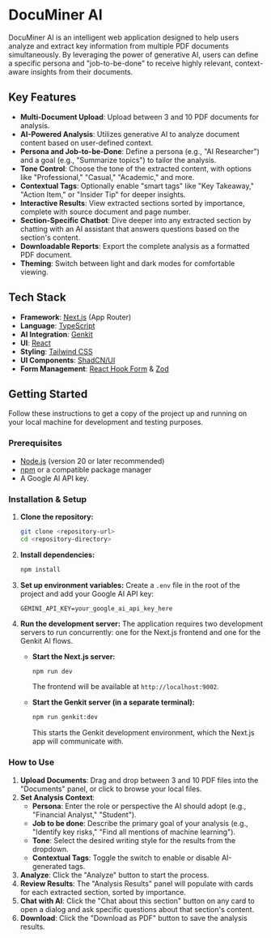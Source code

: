 # DocuMiner AI

DocuMiner AI is an intelligent web application designed to help users analyze and extract key information from multiple PDF documents simultaneously. By leveraging the power of generative AI, users can define a specific persona and "job-to-be-done" to receive highly relevant, context-aware insights from their documents.

## Key Features

- **Multi-Document Upload**: Upload between 3 and 10 PDF documents for analysis.
- **AI-Powered Analysis**: Utilizes generative AI to analyze document content based on user-defined context.
- **Persona and Job-to-be-Done**: Define a persona (e.g., "AI Researcher") and a goal (e.g., "Summarize topics") to tailor the analysis.
- **Tone Control**: Choose the tone of the extracted content, with options like "Professional," "Casual," "Academic," and more.
- **Contextual Tags**: Optionally enable "smart tags" like "Key Takeaway," "Action Item," or "Insider Tip" for deeper insights.
- **Interactive Results**: View extracted sections sorted by importance, complete with source document and page number.
- **Section-Specific Chatbot**: Dive deeper into any extracted section by chatting with an AI assistant that answers questions based on the section's content.
- **Downloadable Reports**: Export the complete analysis as a formatted PDF document.
- **Theming**: Switch between light and dark modes for comfortable viewing.

## Tech Stack

- **Framework**: [Next.js](https://nextjs.org/) (App Router)
- **Language**: [TypeScript](https://www.typescriptlang.org/)
- **AI Integration**: [Genkit](https://firebase.google.com/docs/genkit)
- **UI**: [React](https://react.dev/)
- **Styling**: [Tailwind CSS](https://tailwindcss.com/)
- **UI Components**: [ShadCN/UI](https://ui.shadcn.com/)
- **Form Management**: [React Hook Form](https://react-hook-form.com/) & [Zod](https://zod.dev/)

## Getting Started

Follow these instructions to get a copy of the project up and running on your local machine for development and testing purposes.

### Prerequisites

- [Node.js](https://nodejs.org/) (version 20 or later recommended)
- [npm](https://www.npmjs.com/get-npm) or a compatible package manager
- A Google AI API key.

### Installation & Setup

1.  **Clone the repository:**
    ```bash
    git clone <repository-url>
    cd <repository-directory>
    ```

2.  **Install dependencies:**
    ```bash
    npm install
    ```

3.  **Set up environment variables:**
    Create a `.env` file in the root of the project and add your Google AI API key:
    ```
    GEMINI_API_KEY=your_google_ai_api_key_here
    ```

4.  **Run the development server:**
    The application requires two development servers to run concurrently: one for the Next.js frontend and one for the Genkit AI flows.

    -   **Start the Next.js server:**
        ```bash
        npm run dev
        ```
        The frontend will be available at `http://localhost:9002`.

    -   **Start the Genkit server (in a separate terminal):**
        ```bash
        npm run genkit:dev
        ```
        This starts the Genkit development environment, which the Next.js app will communicate with.

### How to Use

1.  **Upload Documents**: Drag and drop between 3 and 10 PDF files into the "Documents" panel, or click to browse your local files.
2.  **Set Analysis Context**:
    -   **Persona**: Enter the role or perspective the AI should adopt (e.g., "Financial Analyst," "Student").
    -   **Job to be done**: Describe the primary goal of your analysis (e.g., "Identify key risks," "Find all mentions of machine learning").
    -   **Tone**: Select the desired writing style for the results from the dropdown.
    -   **Contextual Tags**: Toggle the switch to enable or disable AI-generated tags.
3.  **Analyze**: Click the "Analyze" button to start the process.
4.  **Review Results**: The "Analysis Results" panel will populate with cards for each extracted section, sorted by importance.
5.  **Chat with AI**: Click the "Chat about this section" button on any card to open a dialog and ask specific questions about that section's content.
6.  **Download**: Click the "Download as PDF" button to save the analysis results.
